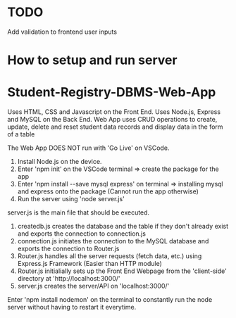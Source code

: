 # TODO
Add validation to frontend user inputs


# How to setup and run server


# Student-Registry-DBMS-Web-App
Uses HTML, CSS and Javascript on the Front End. Uses Node.js, Express and MySQL on the Back End. Web App uses CRUD operations to create, update, delete and reset student data records and display data in the form of a table

The Web App DOES NOT run with 'Go Live' on VSCode.
1. Install Node.js on the device.
2. Enter 'npm init' on the VSCode terminal => create the package for the app
3. Enter 'npm install --save mysql express' on terminal => installing mysql and express onto the package (Cannot run the app otherwise)
4. Run the server using 'node server.js'

server.js is the main file that should be executed.
1. createdb.js creates the database and the table if they don't already exist and exports the connection to connection.js
2. connection.js initiates the connection to the MySQL database and exports the connection to Router.js
3. Router.js handles all the server requests (fetch data, etc.) using Express.js Framework (Easier than HTTP module)
4. Router.js initialially sets up the Front End Webpage from the 'client-side' directory at 'http://localhost:3000/'
5. server.js creates the server/API on 'localhost:3000/'

Enter 'npm install nodemon' on the terminal to constantly run the node server without having to restart it everytime.
